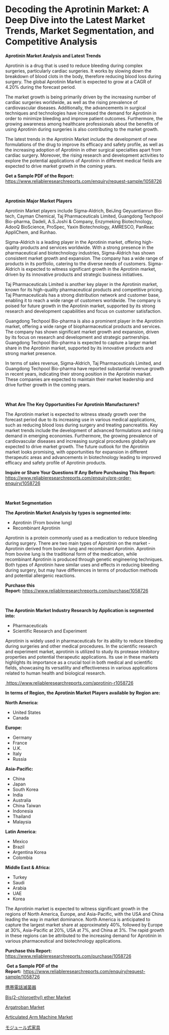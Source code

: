 <p><h1>Decoding the Aprotinin Market: A Deep Dive into the Latest Market Trends, Market Segmentation, and Competitive Analysis</h1></p><p><strong>Aprotinin Market Analysis and Latest Trends</strong></p>
<p><p>Aprotinin is a drug that is used to reduce bleeding during complex surgeries, particularly cardiac surgeries. It works by slowing down the breakdown of blood clots in the body, therefore reducing blood loss during surgery. The global Aprotinin Market is expected to grow at a CAGR of 4.20% during the forecast period.</p><p>The market growth is being primarily driven by the increasing number of cardiac surgeries worldwide, as well as the rising prevalence of cardiovascular diseases. Additionally, the advancements in surgical techniques and technologies have increased the demand for Aprotinin in order to minimize bleeding and improve patient outcomes. Furthermore, the growing awareness among healthcare professionals about the benefits of using Aprotinin during surgeries is also contributing to the market growth.</p><p>The latest trends in the Aprotinin Market include the development of new formulations of the drug to improve its efficacy and safety profile, as well as the increasing adoption of Aprotinin in other surgical specialties apart from cardiac surgery. Moreover, the rising research and development activities to explore the potential applications of Aprotinin in different medical fields are expected to drive market growth in the coming years.</p></p>
<p><strong>Get a Sample PDF of the Report:&nbsp;</strong> <a href="https://www.reliableresearchreports.com/enquiry/request-sample/1058726">https://www.reliableresearchreports.com/enquiry/request-sample/1058726</a></p>
<p>&nbsp;</p>
<p><strong>Aprotinin Major Market Players</strong></p>
<p><p>Aprotinin Market players include Sigma-Aldrich, BeiJing Geyuantianrun Bio-tech, Cayman Chemical, Taj Pharmaceuticals Limited, Guangdong Techpool Bio-pharma, Dadeli, A.S.Joshi & Company, Enzymeking Biotechnology, AdooQ BioScience, ProSpec, Yaxin Biotechnology, AMRESCO, PanReac AppliChem, and Runhao. </p><p>Sigma-Aldrich is a leading player in the Aprotinin market, offering high-quality products and services worldwide. With a strong presence in the pharmaceutical and biotechnology industries, Sigma-Aldrich has shown consistent market growth and expansion. The company has a wide range of products in its portfolio, catering to the diverse needs of customers. Sigma-Aldrich is expected to witness significant growth in the Aprotinin market, driven by its innovative products and strategic business initiatives.</p><p>Taj Pharmaceuticals Limited is another key player in the Aprotinin market, known for its high-quality pharmaceutical products and competitive pricing. Taj Pharmaceuticals has a strong distribution network and customer base, enabling it to reach a wide range of customers worldwide. The company is poised for future growth in the Aprotinin market, supported by its strong research and development capabilities and focus on customer satisfaction.</p><p>Guangdong Techpool Bio-pharma is also a prominent player in the Aprotinin market, offering a wide range of biopharmaceutical products and services. The company has shown significant market growth and expansion, driven by its focus on research and development and strategic partnerships. Guangdong Techpool Bio-pharma is expected to capture a larger market share in the Aprotinin market, supported by its innovative products and strong market presence.</p><p>In terms of sales revenue, Sigma-Aldrich, Taj Pharmaceuticals Limited, and Guangdong Techpool Bio-pharma have reported substantial revenue growth in recent years, indicating their strong position in the Aprotinin market. These companies are expected to maintain their market leadership and drive further growth in the coming years.</p></p>
<p>&nbsp;</p>
<p><strong>What Are The Key Opportunities For Aprotinin Manufacturers?</strong></p>
<p><p>The Aprotinin market is expected to witness steady growth over the forecast period due to its increasing use in various medical applications, such as reducing blood loss during surgery and treating pancreatitis. Key market trends include the development of advanced formulations and rising demand in emerging economies. Furthermore, the growing prevalence of cardiovascular diseases and increasing surgical procedures globally are expected to drive market growth. The future outlook for the Aprotinin market looks promising, with opportunities for expansion in different therapeutic areas and advancements in biotechnology leading to improved efficacy and safety profile of Aprotinin products.</p></p>
<p><strong>Inquire or Share Your Questions If Any Before Purchasing This Report:</strong> <a href="https://www.reliableresearchreports.com/enquiry/pre-order-enquiry/1058726">https://www.reliableresearchreports.com/enquiry/pre-order-enquiry/1058726</a></p>
<p>&nbsp;</p>
<p><strong>Market Segmentation</strong></p>
<p><strong>The Aprotinin Market Analysis by types is segmented into:</strong></p>
<p><ul><li>Aprotinin (From bovine lung)</li><li>Recombinant Aprotinin</li></ul></p>
<p><p>Aprotinin is a protein commonly used as a medication to reduce bleeding during surgery. There are two main types of Aprotinin on the market - Aprotinin derived from bovine lung and recombinant Aprotinin. Aprotinin from bovine lung is the traditional form of the medication, while recombinant Aprotinin is produced through genetic engineering techniques. Both types of Aprotinin have similar uses and effects in reducing bleeding during surgery, but may have differences in terms of production methods and potential allergenic reactions.</p></p>
<p><strong>Purchase this Report:&nbsp;</strong><a href="https://www.reliableresearchreports.com/purchase/1058726">https://www.reliableresearchreports.com/purchase/1058726</a></p>
<p>&nbsp;</p>
<p><strong>The Aprotinin Market Industry Research by Application is segmented into:</strong></p>
<p><ul><li>Pharmaceuticals</li><li>Scientific Research and Experiment</li></ul></p>
<p><p>Aprotinin is widely used in pharmaceuticals for its ability to reduce bleeding during surgeries and other medical procedures. In the scientific research and experiment market, aprotinin is utilized to study its protease inhibitory properties and potential therapeutic applications. Its use in these markets highlights its importance as a crucial tool in both medical and scientific fields, showcasing its versatility and effectiveness in various applications related to human health and biological research.</p></p>
<p><a href="https://www.reliableresearchreports.com/aprotinin-r1058726">&nbsp;https://www.reliableresearchreports.com/aprotinin-r1058726</a></p>
<p><strong>In terms of Region, the Aprotinin Market Players available by Region are:</strong></p>
<p>
    <p> <strong> North America: </strong>
        <ul>
            <li>United States</li>
            <li>Canada</li>
        </ul>
        </p> 
    <p> <strong> Europe: </strong>
        <ul>
            <li>Germany</li>
            <li>France</li>
            <li>U.K.</li>
            <li>Italy</li>
            <li>Russia</li>
        </ul>
        </p> 
    <p> <strong> Asia-Pacific: </strong>
        <ul>
            <li>China</li>
            <li>Japan</li>
            <li>South Korea</li>
            <li>India</li>
            <li>Australia</li>
            <li>China Taiwan</li>
            <li>Indonesia</li>
            <li>Thailand</li>
            <li>Malaysia</li>
        </ul>
        </p> 
    <p> <strong> Latin America: </strong>
        <ul>
            <li>Mexico</li>
            <li>Brazil</li>
            <li>Argentina Korea</li>
            <li>Colombia</li>
        </ul>
        </p> 
    <p> <strong> Middle East & Africa: </strong>
        <ul>
            <li>Turkey</li>
            <li>Saudi</li>
            <li>Arabia</li>
            <li>UAE</li>
            <li>Korea</li>
        </ul>
    </p>
    </p>
<p><p>The Aprotinin market is expected to witness significant growth in the regions of North America, Europe, and Asia-Pacific, with the USA and China leading the way in market dominance. North America is anticipated to capture the largest market share at approximately 40%, followed by Europe at 30%, Asia-Pacific at 20%, USA at 7%, and China at 3%. The rapid growth in these regions can be attributed to the increasing demand for Aprotinin in various pharmaceutical and biotechnology applications.</p></p>
<p><strong>Purchase this Report: </strong><a href="https://www.reliableresearchreports.com/purchase/1058726">https://www.reliableresearchreports.com/purchase/1058726</a></p>
<p>&nbsp;<strong>Get a Sample PDF of the Report:&nbsp;&nbsp;</strong><a href="https://www.reliableresearchreports.com/enquiry/request-sample/1058726">https://www.reliableresearchreports.com/enquiry/request-sample/1058726</a></p>
<p><strong></strong></p>
<p><p><a href="https://github.com/decker5351/Market-Research-Report-List-1/blob/main/333905458132.md">携帯電話滅菌器</a></p><p><a href="https://issuu.com/reportprime-2/docs/bis2-chloroethyl-ether-market-size-2030.pptx">Bis(2-chloroethyl) ether Market</a></p><p><a href="https://github.com/maudAbbott7/Market-Research-Report-List-1/blob/main/argatroban-market.md">Argatroban Market</a></p><p><a href="https://www.linkedin.com/pulse/decoding-articulated-arm-machine-market-metrics-share-trends-q6lef">Articulated Arm Machine Market</a></p><p><a href="https://github.com/KaydenJohns1964/Market-Research-Report-List-1/blob/main/670821658131.md">モジュール式家具</a></p></p>